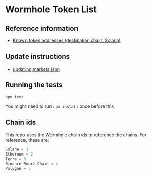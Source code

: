 Wormhole Token List
=====================

## Reference information
* [Known token addresses (destination chain: Solana)](src/dest_solana.md)


## Update instructions
* [updating markets.json](updating_markets.md)


## Running the tests
```
npm test
```
You might need to run `npm install` once before this.


## Chain ids
This repo uses the Wormhole chain ids to reference the chains. For reference, these are:

```python
Solana = 1
Ethereum = 2
Terra = 3
Binance Smart Chain = 4
Polygon = 5
```
